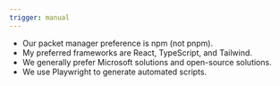 ```yaml
---
trigger: manual
---
```


- Our packet manager preference is npm (not pnpm).
- My preferred frameworks are React, TypeScript, and Tailwind.
- We generally prefer Microsoft solutions and open-source solutions.
- We use Playwright to generate automated scripts.